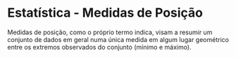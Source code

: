 # Estatística - Medidas de Posição
Medidas de posição, como o próprio termo indica, visam a resumir um conjunto de dados em geral numa única medida em algum lugar geométrico entre os extremos observados do conjunto (mínimo e máximo).
